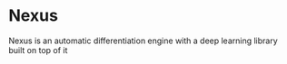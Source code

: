# Nexus
Nexus is an automatic differentiation engine with a deep learning library built on top of it
